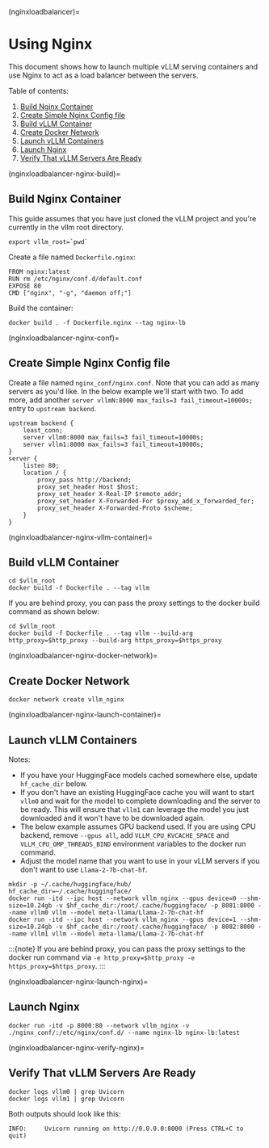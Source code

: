 (nginxloadbalancer)=

# Using Nginx

This document shows how to launch multiple vLLM serving containers and use Nginx to act as a load balancer between the servers.

Table of contents:

1. [Build Nginx Container](#nginxloadbalancer-nginx-build)
2. [Create Simple Nginx Config file](#nginxloadbalancer-nginx-conf)
3. [Build vLLM Container](#nginxloadbalancer-nginx-vllm-container)
4. [Create Docker Network](#nginxloadbalancer-nginx-docker-network)
5. [Launch vLLM Containers](#nginxloadbalancer-nginx-launch-container)
6. [Launch Nginx](#nginxloadbalancer-nginx-launch-nginx)
7. [Verify That vLLM Servers Are Ready](#nginxloadbalancer-nginx-verify-nginx)

(nginxloadbalancer-nginx-build)=

## Build Nginx Container

This guide assumes that you have just cloned the vLLM project and you're currently in the vllm root directory.

```console
export vllm_root=`pwd`
```

Create a file named `Dockerfile.nginx`:

```console
FROM nginx:latest
RUN rm /etc/nginx/conf.d/default.conf
EXPOSE 80
CMD ["nginx", "-g", "daemon off;"]
```

Build the container:

```console
docker build . -f Dockerfile.nginx --tag nginx-lb
```

(nginxloadbalancer-nginx-conf)=

## Create Simple Nginx Config file

Create a file named `nginx_conf/nginx.conf`. Note that you can add as many servers as you'd like. In the below example we'll start with two. To add more, add another `server vllmN:8000 max_fails=3 fail_timeout=10000s;` entry to `upstream backend`.

```console
upstream backend {
    least_conn;
    server vllm0:8000 max_fails=3 fail_timeout=10000s;
    server vllm1:8000 max_fails=3 fail_timeout=10000s;
}
server {
    listen 80;
    location / {
        proxy_pass http://backend;
        proxy_set_header Host $host;
        proxy_set_header X-Real-IP $remote_addr;
        proxy_set_header X-Forwarded-For $proxy_add_x_forwarded_for;
        proxy_set_header X-Forwarded-Proto $scheme;
    }
}
```

(nginxloadbalancer-nginx-vllm-container)=

## Build vLLM Container

```console
cd $vllm_root
docker build -f Dockerfile . --tag vllm
```

If you are behind proxy, you can pass the proxy settings to the docker build command as shown below:

```console
cd $vllm_root
docker build -f Dockerfile . --tag vllm --build-arg http_proxy=$http_proxy --build-arg https_proxy=$https_proxy
```

(nginxloadbalancer-nginx-docker-network)=

## Create Docker Network

```console
docker network create vllm_nginx
```

(nginxloadbalancer-nginx-launch-container)=

## Launch vLLM Containers

Notes:

- If you have your HuggingFace models cached somewhere else, update `hf_cache_dir` below.
- If you don't have an existing HuggingFace cache you will want to start `vllm0` and wait for the model to complete downloading and the server to be ready. This will ensure that `vllm1` can leverage the model you just downloaded and it won't have to be downloaded again.
- The below example assumes GPU backend used. If you are using CPU backend, remove `--gpus all`, add `VLLM_CPU_KVCACHE_SPACE` and `VLLM_CPU_OMP_THREADS_BIND` environment variables to the docker run command.
- Adjust the model name that you want to use in your vLLM servers if you don't want to use `Llama-2-7b-chat-hf`.

```console
mkdir -p ~/.cache/huggingface/hub/
hf_cache_dir=~/.cache/huggingface/
docker run -itd --ipc host --network vllm_nginx --gpus device=0 --shm-size=10.24gb -v $hf_cache_dir:/root/.cache/huggingface/ -p 8081:8000 --name vllm0 vllm --model meta-llama/Llama-2-7b-chat-hf
docker run -itd --ipc host --network vllm_nginx --gpus device=1 --shm-size=10.24gb -v $hf_cache_dir:/root/.cache/huggingface/ -p 8082:8000 --name vllm1 vllm --model meta-llama/Llama-2-7b-chat-hf
```

:::{note}
If you are behind proxy, you can pass the proxy settings to the docker run command via `-e http_proxy=$http_proxy -e https_proxy=$https_proxy`.
:::

(nginxloadbalancer-nginx-launch-nginx)=

## Launch Nginx

```console
docker run -itd -p 8000:80 --network vllm_nginx -v ./nginx_conf/:/etc/nginx/conf.d/ --name nginx-lb nginx-lb:latest
```

(nginxloadbalancer-nginx-verify-nginx)=

## Verify That vLLM Servers Are Ready

```console
docker logs vllm0 | grep Uvicorn
docker logs vllm1 | grep Uvicorn
```

Both outputs should look like this:

```console
INFO:     Uvicorn running on http://0.0.0.0:8000 (Press CTRL+C to quit)
```
